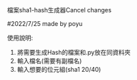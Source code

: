 檔案sha1-hash生成器Cancel changes

#2022/7/25 made by poyu

使用說明:
1. 將需要生成Hash的檔案和.py放在同資料夾
2. 輸入檔名(需要有副檔名)
3. 輸入想要的位元組(sha1 20/40)

